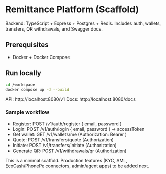 # Remittance Platform (Scaffold)

Backend: TypeScript + Express + Postgres + Redis. Includes auth, wallets, transfers, QR withdrawals, and Swagger docs.

## Prerequisites
- Docker + Docker Compose

## Run locally

```bash
cd /workspace
docker compose up -d --build
```

API: http://localhost:8080/v1
Docs: http://localhost:8080/docs

### Sample workflow
- Register: POST /v1/auth/register { email, password }
- Login: POST /v1/auth/login { email, password } -> accessToken
- Get wallet: GET /v1/wallets/me (Authorization: Bearer <token>)
- Quote: POST /v1/transfers/quote (Authorization)
- Initiate: POST /v1/transfers/initiate (Authorization)
- Generate QR: POST /v1/withdrawals/qr (Authorization)

This is a minimal scaffold. Production features (KYC, AML, EcoCash/PhonePe connectors, admin/agent apps) to be added next.